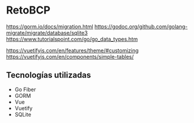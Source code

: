 # RetoBCP

https://gorm.io/docs/migration.html
https://godoc.org/github.com/golang-migrate/migrate/database/sqlite3
https://www.tutorialspoint.com/go/go_data_types.htm

https://vuetifyjs.com/en/features/theme/#customizing
https://vuetifyjs.com/en/components/simple-tables/

## Tecnologías utilizadas

- Go Fiber
- GORM
- Vue
- Vuetify
- SQLite
